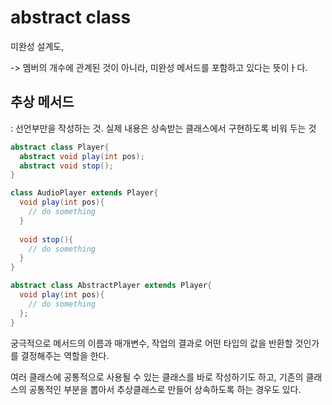 # abstract class

미완성 설계도, 


-> 멤버의 개수에 관계된 것이 아니라, 미완성 메서드를 포함하고 있다는 뜻이ㅏ다. 


## 추상 메서드

: 선언부만을 작성하는 것.
실제 내용은 상속받는 클래스에서 구현하도록 비워 두는 것 

```java
abstract class Player{
  abstract void play(int pos);
  abstract void stop();
}

class AudioPlayer extends Player{
  void play(int pos){
    // do something
  }
  
  void stop(){
    // do something
  }
}

abstract class AbstractPlayer extends Player{
  void play(int pos){
    // do something
  };
}
```


궁극적으로 메서드의 이름과 매개변수, 작업의 결과로 어떤 타입의 값을 반환할 것인가를 결정해주는 역할을 한다. 

여러 클래스에 공통적으로 사용될 수 있는 클래스를 바로 작성하기도 하고, 기존의 클래스의 공통적인 부분을 뽑아서 추상클래스로 만들어 상속하도록 하는 경우도 있다. 

